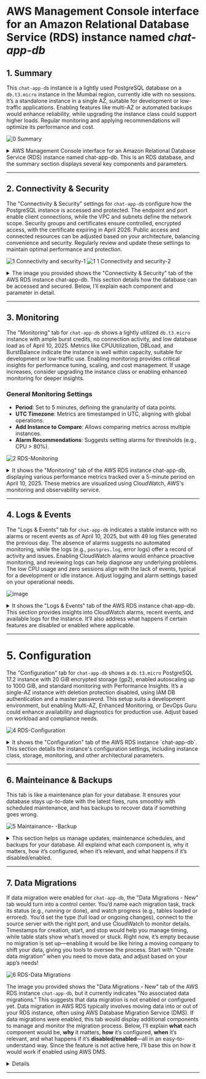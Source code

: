 # AWS Management Console interface for an Amazon Relational Database Service (RDS) instance named _chat-app-db_

## 1. Summary
This `chat-app-db` instance is a lightly used PostgreSQL database on a `db.t3.micro` instance in the Mumbai region, currently idle with no sessions. It’s a standalone instance in a single AZ, suitable for development or low-traffic applications. Enabling features like multi-AZ or automated backups would enhance reliability, while upgrading the instance class could support higher loads. Regular monitoring and applying recommendations will optimize its performance and cost.

![0  Summary](https://github.com/user-attachments/assets/cc3c1581-a4f7-4c67-94b0-94a9acff4073)

<details>
  <summary>AWS Management Console interface for an Amazon Relational Database Service (RDS) instance named chat-app-db. This is an RDS database, and the summary section displays several key components and parameters.</summary>

### 1. **DB Identifier**
- **What**: The `DB identifier` (`chat-app-db`) is a unique name assigned to the RDS instance. It’s used to identify the database within the AWS environment.
- **Why**: This identifier helps distinguish this database from others in your AWS account, especially when managing multiple databases. It’s critical for automation scripts, CLI commands, and API calls.
- **How**: You define the DB identifier when creating the RDS instance. It must be unique within your AWS Region and follow naming conventions (e.g., lowercase letters, numbers, and hyphens).
- **When**: Set during instance creation and can be modified later if needed (via the "Modify" button).
- **Disabled/Enabled**: This is not a toggle; it’s a fixed attribute. If changed, existing connections or applications referencing the old identifier would need updating.

### 2. **Status**
- **What**: The status is shown as `Available`, indicating the database is operational and ready for use.
- **Why**: The status informs you whether the database is running, stopped, or experiencing issues (e.g., `Starting`, `Stopped`, `Failed`). This is crucial for operational monitoring.
- **How**: AWS automatically updates the status based on the instance’s health and lifecycle. You can stop or start the instance manually via the console or API.
- **When**: Check this regularly to ensure the database is accessible. If it’s `Stopped`, no connections are allowed until restarted.
- **Disabled/Enabled**: If stopped (disabled), the database won’t accept connections, reducing costs but potentially causing application downtime. Enabling (starting) it restores connectivity.

### 3. **Role**
- **What**: The role is listed as `Instance`, meaning this is a standalone database instance rather than a read replica or part of a cluster (e.g., Aurora multi-master).
- **Why**: The role defines the instance’s purpose in a database deployment. A standalone instance handles both read and write operations, while replicas offload read traffic.
- **How**: Set during instance creation based on your architecture (e.g., single instance vs. multi-AZ deployment). Can be modified by creating replicas or promoting them.
- **When**: Relevant when scaling read capacity or ensuring high availability. For high-traffic apps, consider adding read replicas.
- **Disabled/Enabled**: Not a toggle. If configured as a replica and disabled, it stops serving read traffic; enabling it resumes replication.

### 4. **Engine**
- **What**: The engine is `PostgreSQL`, specifying the database management system (DBMS) used by this RDS instance.
- **Why**: The engine determines the SQL dialect, features, and compatibility (e.g., PostgreSQL vs. MySQL). It’s chosen based on application requirements.
- **How**: Selected during instance creation. AWS supports multiple versions (e.g., PostgreSQL 15.3), and you can upgrade versions later.
- **When**: Chosen during setup and revisited during maintenance windows for version upgrades to apply security patches or new features.
- **Disabled/Enabled**: Not a toggle. Changing the engine requires migrating data to a new instance, which is a significant operation.

### 5. **Region & AZ**
- **What**: The region is `Asia Pacific (Mumbai)` (ap-south-1), and the availability zone (AZ) is `ap-south-1c`, indicating the physical location of the instance.
- **Why**: Region selection affects latency (closer to users) and compliance (data residency laws). AZ placement ensures fault tolerance if using multi-AZ.
- **How**: Chosen during creation. Multi-AZ can be enabled for automatic failover to a secondary AZ.
- **When**: Set initially; modify if latency or disaster recovery needs change. Multi-AZ is enabled for high availability.
- **Disabled/Enabled**: If multi-AZ is disabled, there’s no automatic failover. Enabling it creates a standby instance in another AZ, improving resilience but increasing costs.

### 6. **CPU**
- **What**: CPU usage is at `4.01%`, indicating low current utilization.
- **Why**: Monitors performance to ensure the instance can handle the workload. High CPU might indicate a need for scaling.
- **How**: Automatically tracked by AWS CloudWatch. You can set alarms for thresholds.
- **When**: Check during peak usage to assess scaling needs (e.g., upgrading to `db.t3.medium`).
- **Disabled/Enabled**: Not a toggle. If monitoring is disabled, you lose visibility into performance metrics.

### 7. **Class**
- **What**: The instance class is `db.t3.micro`, a low-cost, burstable instance type.
- **Why**: Determines compute, memory, and I/O capacity. `t3.micro` is suitable for development or low-traffic apps but may throttle under heavy loads.
- **How**: Selected during creation. Can be modified (e.g., to `db.t3.large`) for better performance.
- **When**: Chosen based on workload. Upgrade during scaling or downgrade to save costs if underutilized.
- **Disabled/Enabled**: Not a toggle. Changing the class requires a maintenance window and may cause brief downtime.

### 8. **Current Activity**
- **What**: Shows `0.00 sessions`, indicating no active connections.
- **Why**: Tracks real-time usage to assess demand and troubleshoot issues (e.g., connection limits).
- **How**: Monitored via AWS metrics. Can be analyzed with Performance Insights.
- **When**: Useful during load testing or troubleshooting connectivity issues.
- **Disabled/Enabled**: If monitoring is disabled, you won’t see session data, potentially missing performance bottlenecks.

### 9. **Recommendations**
- **What**: Indicates `3 recommendations` and `3 informational` items, suggesting optimization opportunities.
- **Why**: AWS provides suggestions (e.g., enabling backups, upgrading instance class) to improve performance, security, or cost.
- **How**: Generated by AWS Trusted Advisor or RDS recommendations engine. Review and apply manually.
- **When**: Check periodically or after setup to optimize the instance.
- **Disabled/Enabled**: Not a toggle. If ignored, you might miss cost-saving or performance-enhancing changes.

### 10. **Tabs (Connectivity & Security, Monitoring, Logs & Events, Configuration, Maintenance & Backups, Data Migrations - New, Tags, Recommendations)**
- **What**: These tabs provide access to various management features.
- **Why**: Each tab addresses a specific aspect of database management (e.g., security settings, backups, logs).
- **How**: Click to navigate. Configurations are set during creation or modified later.
- **When**: Used as needed—e.g., configure security during setup, check logs for errors, schedule backups regularly.
- **Disabled/Enabled**: If a feature (e.g., backups) is disabled, data loss risk increases. Enabling backups ensures point-in-time recovery.

</details>

---

## 2. Connectivity & Security
The "Connectivity & Security" settings for `chat-app-db` configure how the PostgreSQL instance is accessed and protected. The endpoint and port enable client connections, while the VPC and subnets define the network scope. Security groups and certificates ensure controlled, encrypted access, with the certificate expiring in April 2026. Public access and connected resources can be adjusted based on your architecture, balancing convenience and security. Regularly review and update these settings to maintain optimal performance and protection.

![1  Connectivity and security-1](https://github.com/user-attachments/assets/05099a59-87c4-4615-aa3a-c3228a963354)
![1 1 Connectivity and security-2](https://github.com/user-attachments/assets/3bb82538-173c-48ed-8ae1-3d638404c691)


<details>
  <summary>The image you provided shows the "Connectivity & Security" tab of the AWS RDS instance chat-app-db. This section details how the database can be accessed and secured. Below, I’ll explain each component and parameter in detail.</summary>

### 1. **Endpoint and Port**
- **What**: 
  - Endpoint: `chat-app-db.c4z4kcay-ap-south-1.rds.amazonaws.com`
  - Port: `5432`
- **Why**: The endpoint is the DNS name used to connect to the RDS instance, while the port specifies the communication channel (default 5432 for PostgreSQL). This is critical for applications to establish database connections.
- **How**: The endpoint is automatically assigned by AWS during instance creation and is unique to the instance. The port can be customized during setup but is typically left as the default for the chosen engine (e.g., 5432 for PostgreSQL).
- **When**: Used when configuring application connection strings (e.g., JDBC or ODBC). Check if the endpoint changes after a failover or modification.
- **Disabled/Enabled**: Not a toggle. If the endpoint is inaccessible (e.g., due to a stopped instance), connections fail. Enabling multi-AZ can provide a failover endpoint.

### 2. **Networking**
- **What**: 
  - Availability Zone: `ap-south-1c`
  - VPC: `vpc-025d587718ff1c2a`
  - Subnet group: `default-vpc-025d587718ff1c2a`
  - Subnets: `subnet-0b182a075194e2d` (ap-south-1a), `subnet-071b8c422271737` (ap-south-1c)
  - IPv4 type: Not explicitly detailed but implies IPv4 usage.
- **Why**: Networking defines the virtual private cloud (VPC) and subnets where the RDS instance resides, ensuring it’s isolated and accessible only within specified network boundaries. This is key for security and latency management.
- **How**: Configured during instance creation. The VPC and subnet group are selected based on your network architecture. Multi-AZ deployments span multiple subnets for redundancy.
- **When**: Set up initially and modified if you need to move the instance to a different VPC or subnet (e.g., for compliance or connectivity reasons).
- **Disabled/Enabled**: If networking is misconfigured (e.g., no public access or incorrect subnet), the instance becomes unreachable. Enabling public access (if disabled) allows internet connectivity but increases security risks unless properly secured with security groups.

### 3. **Security Groups**
- **What**: 
  - Security groups associated: `default-vpc-025d587718ff1c2a-sg-0d1f0b0e0b0e0b0e` (default)
  - Rules: Allows inbound traffic on port 5432 from specific sources (e.g., `0.0.0.0/0` if public access is enabled, or a specific CIDR range).
- **Why**: Security groups act as a firewall, controlling inbound and outbound traffic to the RDS instance. They ensure only authorized applications or IP ranges can connect, enhancing security.
- **How**: Defined during instance creation or modified later via the EC2 security group settings. Rules specify protocols, ports, and source IPs.
- **When**: Configured at setup and updated when adding new application servers or changing access policies (e.g., restricting to a corporate IP range).
- **Disabled/Enabled**: If no security group is applied or rules are too restrictive, connections fail. Enabling broader access (e.g., `0.0.0.0/0`) allows public access but requires additional safeguards like SSL/TLS.

### 4. **Publicly Accessible**
- **What**: Not explicitly shown as enabled or disabled, but the context suggests it might be configurable.
- **Why**: Determines whether the RDS instance can be accessed over the internet or only within the VPC. Public access is useful for external applications but increases exposure.
- **How**: Toggled during instance creation or modification. Requires a public subnet and proper security group rules.
- **When**: Enabled for external access (e.g., web apps outside AWS) or disabled for internal-only use (e.g., within a private VPC).
- **Disabled/Enabled**: If disabled, the instance is only accessible within the VPC, reducing security risks but limiting external connectivity. Enabling it requires careful security group configuration to avoid unauthorized access.

### 5. **Certificate Authority**
- **What**: 
  - CA: `rds-ca-2019`
  - Certificate authority date: Not specified, but typically valid until a future date (e.g., 2038).
  - DB instance certificate expiration date: `April 9, 2026, 11:00:00 UTC-05:30`
- **Why**: Certificates ensure encrypted connections (SSL/TLS) between clients and the RDS instance, protecting data in transit. The expiration date indicates when the certificate needs renewal.
- **How**: AWS manages the CA and automatically rotates certificates. Clients must use the CA bundle to validate connections.
- **When**: Relevant when setting up SSL/TLS for secure connections or nearing certificate expiry (e.g., plan renewal before April 2026).
- **Disabled/Enabled**: If SSL/TLS is disabled, data is transmitted unencrypted, increasing the risk of interception. Enabling it requires client configuration to trust the CA.

### 6. **Connected Compute Resources**
- **What**: Lists resources (e.g., EC2 instances) automatically connected to the RDS instance. Currently, none are shown.
- **Why**: Identifies compute resources (e.g., EC2 instances, Lambda functions) that interact with the database, aiding in troubleshooting and security auditing.
- **How**: Automatically detected by AWS based on network traffic or manual connections. Filterable by resource type or security group.
- **When**: Useful during deployment to ensure only intended resources connect, or when diagnosing connectivity issues.
- **Disabled/Enabled**: Not a toggle. If no resources are connected, it might indicate a configuration issue (e.g., security group mismatch). Enabling connections requires proper networking setup.

### 7. **Set EC2 Connection** and **Set Lambda Connection**
- **What**: Buttons to establish connections to EC2 instances or Lambda functions.
- **Why**: Simplifies linking the RDS instance to compute resources for seamless integration.
- **How**: Click to configure; requires selecting the resource and ensuring compatible networking (e.g., same VPC).
- **When**: Used during application deployment or when adding new compute resources.
- **Disabled/Enabled**: If not set, resources can’t connect unless manually configured elsewhere. Enabling creates automated connection rules.

### 8. **Proxies**
- **What**: 
  - Status: "No proxies"
  - Proxy identifier, Engine family, etc.: Not applicable (no proxies configured).
- **Why**: RDS Proxies manage database connections, improving application scalability and failover by pooling connections. They are useful for applications with many short-lived connections or during planned maintenance.
- **How**: Proxies are created via the "Create proxy" button, requiring a proxy name, engine compatibility (e.g., PostgreSQL), and VPC/subnet configuration. You link it to the RDS instance and associate IAM roles or secrets.
- **When**: Set up when deploying applications with high connection churn or needing seamless failover. Relevant during scaling or high-availability planning.
- **Disabled/Enabled**: If no proxy is enabled, applications connect directly to the RDS instance, which may lead to connection limits or downtime during maintenance. Enabling a proxy adds a layer of connection management but requires additional configuration.

### 9. **Security Group Rules**
- **What**: 
  - Security group: `default-vpc-025d587718ff1c2a-sg-0d1f0b0e0b0e0b0e`
  - Rules (4 entries):
    - Type: `EC2/Security Group - Inbound`, Rule: `sg-0d1f0b0e0b0e0b0e` (self-referential)
    - Type: `EC2/Security Group - Inbound`, Rule: `sg-01062d294e0b0baa`
    - Type: `CIDR/IP - Outbound`, Rule: `0.0.0.0/0`
- **Why**: Security group rules control inbound and outbound traffic to the RDS instance, acting as a firewall. Inbound rules allow connections (e.g., from EC2 instances), while outbound rules permit the instance to communicate externally.
- **How**: Configured during instance creation or modified via the EC2 security group settings. Rules specify protocol (e.g., TCP), port (e.g., 5432), and source (e.g., security group IDs or CIDR blocks).
- **When**: Set up initially and updated when adding new application servers or changing access policies (e.g., restricting to specific EC2 instances).
- **Disabled/Enabled**: If inbound rules are too restrictive (e.g., no allowed sources), connections fail. Enabling broader rules (e.g., `0.0.0.0/0` for public access) increases exposure unless mitigated by SSL/TLS. Outbound `0.0.0.0/0` allows all external communication, which is typical but should be monitored.

### 10. **Replication**
- **What**: 
  - DB identifier: `chat-app-db`
  - Role: `Instance`
  - Region & AZ: `ap-south-1c`
  - Replication source: (None)
  - Replication state: (None)
  - Lag: (None)
- **Why**: Replication settings determine if the instance is a primary database or a read replica, supporting high availability and read scalability. No replication indicates this is a standalone instance.
- **How**: Configured during creation by enabling read replicas or multi-AZ deployment. A replication source is specified if creating a replica from another instance.
- **When**: Relevant when planning for disaster recovery or offloading read traffic. Set up during initial deployment or when scaling.
- **Disabled/Enabled**: If replication is disabled (no replicas), there’s no failover or read scaling. Enabling a read replica creates a copy in another AZ, improving resilience but increasing costs. Lag monitoring becomes relevant only with replication enabled.

### 11. **Manage IAM Roles**
- **What**: 
  - Current IAM roles for this instance: (None)
  - Options to add IAM roles and features (e.g., "Choose an IAM role to add" and "Choose a feature to add").
- **Why**: IAM roles grant the RDS instance permissions to access AWS services (e.g., S3 for backups, Secrets Manager for credentials). This enhances security by avoiding hardcoded credentials.
- **How**: Roles are attached via the "Add role" button, selecting an existing IAM role with appropriate policies (e.g., `AmazonRDSFullAccess`). Features like automated backups or proxy integration may require specific roles.
- **When**: Configured when enabling features like cross-region snapshots or integrating with other AWS services. Updated as security or feature needs evolve.
- **Disabled/Enabled**: If no IAM roles are enabled, the instance can’t access external AWS services, limiting functionality (e.g., no automated backups to S3). Enabling roles requires careful policy management to avoid over-privileging.
  
</details>

---

## 3. Monitoring
The "Monitoring" tab for `chat-app-db` shows a lightly utilized `db.t3.micro` instance with ample burst credits, no connection activity, and low database load as of April 10, 2025. Metrics like CPUUtilization, DBLoad, and BurstBalance indicate the instance is well within capacity, suitable for development or low-traffic use. Enabling monitoring provides critical insights for performance tuning, scaling, and cost management. If usage increases, consider upgrading the instance class or enabling enhanced monitoring for deeper insights.

### General Monitoring Settings
- **Period**: Set to 5 minutes, defining the granularity of data points.
- **UTC Timezone**: Metrics are timestamped in UTC, aligning with global operations.
- **Add Instance to Compare**: Allows comparing metrics across multiple instances.
- **Alarm Recommendations**: Suggests setting alarms for thresholds (e.g., CPU > 80%).

![2  RDS-Monitoring](https://github.com/user-attachments/assets/74a755d2-62c0-49ac-bbd2-e9d49daf0e59)

<details>
  <summary>It shows the "Monitoring" tab of the AWS RDS instance chat-app-db, displaying various performance metrics tracked over a 5-minute period on April 10, 2025. These metrics are visualized using CloudWatch, AWS's monitoring and observability service.</summary>

### 1. **BurstBalance**
- **What**: Represents the percentage of CPU burst credits available for the `db.t3.micro` instance (a burstable performance instance). The graph shows it near 100% over the 5-minute period.
- **Why**: Burstable instances like `t3` accumulate credits when idle and use them during bursts of activity. A low BurstBalance indicates the instance may throttle if credits are depleted.
- **How**: Automatically tracked by CloudWatch. No manual configuration is needed, but the instance class (e.g., `t3.micro`) determines credit accrual.
- **When**: Monitor during periods of high activity to ensure sufficient credits. Consider upgrading to a non-burstable instance (e.g., `m5`) if BurstBalance frequently drops.
- **Disabled/Enabled**: If monitoring is disabled, you won’t see BurstBalance, risking unexpected throttling. Enabling it provides visibility into burst capacity.

### 2. **CheckpointLag**
- **What**: Measures the time lag (in seconds) between the last database checkpoint and the current time. The graph shows it at 0 seconds.
- **Why**: Checkpoints ensure data durability by writing changes to disk. A high lag indicates potential performance issues or data loss risk if the instance fails.
- **How**: Managed by the PostgreSQL engine. No user configuration is required, but you can adjust checkpoint settings via parameter groups.
- **When**: Check during heavy write operations or after configuration changes to ensure timely checkpoints.
- **Disabled/Enabled**: If monitoring is off, you won’t detect lag issues. Enabling it helps identify when to tune checkpoint frequency.

### 3. **CPUCreditBalance**
- **What**: Shows the number of CPU credits available for burstable performance. The graph remains steady around 200 credits.
- **Why**: Credits determine how long the instance can handle CPU-intensive tasks. A declining balance signals potential throttling.
- **How**: Automatically managed by AWS based on instance usage. Visible via CloudWatch metrics.
- **When**: Relevant during load testing or when scaling workloads. A low balance may require instance class upgrades.
- **Disabled/Enabled**: Without monitoring, you can’t track credit depletion. Enabling it aids in capacity planning.

### 4. **CPUSurplusCreditBalance**
- **What**: Indicates surplus CPU credits beyond the baseline performance. The graph shows it at 0.
- **Why**: Surplus credits allow sustained performance above the baseline. A value of 0 suggests the instance is operating within its baseline.
- **How**: Automatically calculated by AWS for burstable instances. No direct configuration.
- **When**: Monitor if you suspect the instance is under heavy, sustained load beyond its baseline.
- **Disabled/Enabled**: Monitoring off means missing surplus credit insights. Enabling it helps optimize instance sizing.

### 5. **CPUSurplusCreditsCharged**
- **What**: Tracks the number of surplus CPU credits used when exceeding the baseline. The graph shows minimal usage (around 0.6).
- **Why**: Indicates usage of paid surplus credits, which incur additional costs on burstable instances.
- **How**: Automatically logged by AWS. Visible in CloudWatch.
- **When**: Check during unexpected cost spikes or sustained high CPU usage.
- **Disabled/Enabled**: Without monitoring, you might incur hidden costs. Enabling it ensures cost transparency.

### 6. **CPUUtilization**
- **What**: Measures the percentage of CPU in use, ranging from 3% to 4% over the period.
- **Why**: Indicates the instance’s workload. High utilization may signal a need for scaling or optimization.
- **How**: Tracked by CloudWatch. Can be influenced by instance class and workload.
- **When**: Monitor during peak usage to assess performance bottlenecks.
- **Disabled/Enabled**: If disabled, you miss utilization trends. Enabling it supports proactive scaling.

### 7. **DatabaseConnections**
- **What**: Shows the number of active database connections, consistently at 0.
- **Why**: Indicates client activity. Zero connections suggest no current usage, which is expected for a development or idle instance.
- **How**: Automatically monitored by RDS. Can be influenced by connection pooling or application behavior.
- **When**: Check during application testing or troubleshooting connectivity issues.
- **Disabled/Enabled**: Without monitoring, you can’t detect connection spikes. Enabling it helps manage connection limits.

### 8. **DBLoad**
- **What**: Represents the database load, with peaks up to 0.3.
- **Why**: Measures the average number of active sessions per CPU. Higher values indicate increased load, potentially affecting performance.
- **How**: Calculated by RDS based on session activity. Visible in CloudWatch.
- **When**: Monitor during high-traffic periods to ensure the instance handles load efficiently.
- **Disabled/Enabled**: Off means missing load spikes. Enabling it aids in performance tuning.

### 9. **DBLoadCPU**
- **What**: Shows the CPU load attributed to database operations, with minor fluctuations.
- **Why**: Helps isolate CPU usage caused by database queries, aiding in query optimization.
- **How**: Automatically tracked by RDS. Influenced by query complexity and indexing.
- **When**: Relevant when diagnosing slow queries or high CPU usage.
- **Disabled/Enabled**: Without monitoring, query performance issues go unnoticed. Enabling it supports optimization.

### 10. **DBLoadNonCPU**
- **What**: Measures non-CPU-related database load (e.g., I/O or memory), remaining low.
- **Why**: Identifies bottlenecks outside CPU, such as disk I/O, which may require storage adjustments.
- **How**: Monitored by RDS. Affected by storage type (e.g., General Purpose SSD).
- **When**: Check during I/O-intensive operations (e.g., large data imports).
- **Disabled/Enabled**: Off means missing non-CPU bottlenecks. Enabling it ensures holistic performance tracking.

### 11. **DBLoadRelativeToNumCPUs**
- **What**: Normalizes DBLoad by the number of virtual CPUs (vCPUs), with peaks around 0.3.
- **Why**: Provides a per-CPU load metric, useful for comparing across instance types.
- **How**: Calculated by RDS based on vCPUs and session data.
- **When**: Relevant when planning instance upgrades or multi-CPU scaling.
- **Disabled/Enabled**: Without monitoring, scaling decisions lack data. Enabling it supports informed upgrades.

</details>

---

## 4. Logs & Events
The "Logs & Events" tab for `chat-app-db` indicates a stable instance with no alarms or recent events as of April 10, 2025, but with 49 log files generated the previous day. The absence of alarms suggests no automated monitoring, while the logs (e.g., `postgres.log`, error logs) offer a record of activity and issues. Enabling CloudWatch alarms would enhance proactive monitoring, and reviewing logs can help diagnose any underlying problems. The low CPU usage and zero sessions align with the lack of events, typical for a development or idle instance. Adjust logging and alarm settings based on your operational needs.

![image](https://github.com/user-attachments/assets/e8e22556-fe6d-4240-85a4-489ab32de964)

<details>
  <summary>It shows the "Logs & Events" tab of the AWS RDS instance chat-app-db. This section provides insights into CloudWatch alarms, recent events, and available logs for the instance. It’ll also address what happens if certain features are disabled or enabled where applicable.</summary>
  
### 1. **CloudWatch Alarms (0)**
- **What**: Indicates that no CloudWatch alarms are currently configured for `chat-app-db`.
- **Why**: Alarms notify you when metrics (e.g., CPUUtilization > 80%) exceed thresholds, enabling proactive issue resolution. No alarms suggest no automated monitoring alerts are set.
- **How**: Alarms are created using the "Create alarm" button, where you define a metric (e.g., CPUUtilization), threshold, and notification (e.g., SNS topic). Filters can be applied by alarm name or state.
- **When**: Set up during initial configuration or when performance issues arise (e.g., after noticing high CPU usage in the Monitoring tab).
- **Disabled/Enabled**: If alarms are not enabled, you rely on manual checks, risking missed issues. Enabling alarms provides real-time alerts but requires defining appropriate thresholds to avoid noise.

### 2. **Recent Events (0)**
- **What**: Shows no recent events recorded for the instance over the last day.
- **Why**: Events log significant actions or issues (e.g., instance start/stop, failures, maintenance). No events indicate a stable, unchanged instance.
- **How**: Events are automatically logged by AWS and filtered by time (e.g., last day) and type (e.g., system notes). No manual configuration is needed.
- **When**: Check during troubleshooting (e.g., after a perceived outage) or after scheduled maintenance to verify operations.
- **Disabled/Enabled**: Event logging is always enabled by AWS, but if not reviewed, you might miss critical updates. Disabling visibility (not an option) would hinder awareness of instance changes.

### 3. **Logs (49)**
- **What**: Lists available log files for the instance, with 49 logs shown. Examples include:
  - `postgres.log` (last written April 9, 2025, 11:20 UTC-05:30, 418 B)
  - `error/postgreslog_2025-04-09-05` (last written April 9, 2025, 11:27 UTC-05:30, 923 B)
  - `error/postgreslog_2025-04-09-06` (last written April 9, 2025, 12:25 UTC-05:30, 4.3 KB)
  - `error/postgreslog_2025-04-09-07` (last written April 9, 2025, 12:25 UTC-05:30, 4.1 KB)
- **Why**: Logs provide detailed records of database activity, errors, and performance issues, essential for debugging and auditing.
- **How**: Logs are automatically generated by the PostgreSQL engine and stored in CloudWatch Logs. You can enable specific log types (e.g., error, slow query) via parameter groups. Logs are filtered by DB instance and viewed, watched, or downloaded.
- **When**: Review logs during performance issues, security audits, or after enabling new logging (e.g., slow queries for optimization).
- **Disabled/Enabled**: If logging is disabled (e.g., no error logging in parameter groups), you lose visibility into issues. Enabling logs (e.g., `log_min_messages` set to `error`) increases storage costs but provides valuable insights.

### Summary Context from Summary Section
- **DB Identifier**: `chat-app-db` – Unique identifier for the instance.
- **Status**: `Available` – Instance is operational.
- **Class**: `db.t3.micro` – Burstable instance type.
- **Current Activity**: `0.00 sessions` – No active connections.
- **Role**: `Instance` – Standalone instance.
- **Engine**: `PostgreSQL` – Database engine.
- **Region & AZ**: `ap-south-1c` – Located in Asia Pacific (Mumbai).
- **CPU**: `4.01%` – Low utilization.
- **Recommendations**: `3 informational` – Optimization suggestions available.

</details>

---

# 5. Configuration
The "Configuration" tab for `chat-app-db` shows a `db.t3.micro` PostgreSQL 17.2 instance with 20 GiB encrypted storage (gp2), enabled autoscaling up to 1000 GiB, and standard monitoring with Performance Insights. It’s a single-AZ instance with deletion protection disabled, using IAM DB authentication and a master password. This setup suits a development environment, but enabling Multi-AZ, Enhanced Monitoring, or DevOps Guru could enhance availability and diagnostics for production use. Adjust based on workload and compliance needs.

![4  RDS-Configuration](https://github.com/user-attachments/assets/f1478b43-4adc-43fc-852f-46f199e9b314)

<details>
  <summary>It shows the "Configuration" tab of the AWS RDS instance `chat-app-db`. This section details the instance's configuration settings, including instance class, storage, monitoring, and other architectural parameters.</summary>

### 1. **Instance Configuration**
- **DB Instance ID**: `chat-app-db`
 - **What is DB Instance ID (`chat-app-db`)?**
  - This is the unique name you give your database in AWS. It’s like a label so you can find and manage it easily among other databases.
  - **Why does it matter?**
  - Having a unique name helps you (and AWS tools) know exactly which database you’re working with, especially if you have many. It’s useful for connecting apps or running commands.
  - **How**: Set during instance creation.
  - **When**: Relevant during setup and when modifying the instance.
  - **Disabled/Enabled**: Not a toggle; it’s a fixed identifier.

- **Engine Version**: `17.2`
 - **What is Engine Version (17.2)?**
  - This is the specific version of PostgreSQL (a type of database software) your instance uses, in this case, version 17.2.
 - **Why does it matter?**
  - The version determines what features you get (like new tools or better speed) and how secure it is (older versions might have fixed bugs in newer ones). It’s like choosing the latest update for your phone app to avoid old problems.
  - **How**: Selected during creation; can be upgraded via the console or API during maintenance windows.
  - **When**: Check during setup or when applying security updates.
  - **Disabled/Enabled**: Not a toggle. Upgrading enables new features but may require application compatibility testing.

- **RDS Extended Support**: Disabled
 - **What is RDS Extended Support (Disabled)?**
  - This is an optional service from AWS to keep supporting an older database version even after it’s officially outdated.
 - **Why does it matter?**
  - If you’re using an old version and don’t want to upgrade right away (maybe your app isn’t ready), this keeps it secure with patches. Without it, you’d have to upgrade or risk security issues. It’s disabled here, so you’re likely on a supported version already.
  - **How**: Enabled via the AWS Management Console or API, incurring additional costs.
  - **When**: Relevant when using an engine version nearing end-of-life (e.g., PostgreSQL 9.6).
  - **Disabled/Enabled**: If disabled, you must upgrade to a supported version to avoid losing support. Enabling it extends support but adds costs.

- **DB Name**: `chat-app_production`
 - **What is DB Name (`chat-app_production`)?**
  - This is the default database created when you set up the instance, like the first folder where your data lives.
 - **Why does it matter?**
  - It’s the starting point for storing your data. You can create more databases later, but this is the one your app connects to first. It’s like naming your main file cabinet.
  - **How**: Specified during instance creation.
  - **When**: Set up initially; additional databases can be created post-launch.
  - **Disabled/Enabled**: Not a toggle; changing it requires manual database creation.

- **License Model**: `postgresql-license`
 - **What is License Model (`postgresql-license`)?**
  - This is the legal agreement for using PostgreSQL, which is open-source and free to use.
 - **Why does it matter?**
  - It ensures you’re following the rules for using the software. Since PostgreSQL is open-source, there’s no extra cost, but you need to stick to its terms.
  - **How**: Automatically applied based on the engine choice.
  - **When**: Relevant during setup and audits.
  - **Disabled/Enabled**: Not a toggle; it’s inherent to the engine.

- **Option Groups**: `default:postgres17-2023-06` (in sync)
 - **What are Option Groups (`default:postgres17-2023-06`, in sync)?**
  - These are like add-ons or extra features (e.g., encryption or special tools) you can turn on for your database.
 - **Why does it matter?**
  - They let you customize how the database works, like adding a security lock or a performance boost. The default group here means no extra features are added yet.
  - **How**: Selected or created during setup; modified via the console.
  - **When**: Configured initially or when adding new features.
  - **Disabled/Enabled**: If no custom options are enabled, only default features are available. Enabling custom options requires compatibility checks.

- **Parameter Groups**: `default.postgres17` (in sync)
 - **What are Parameter Groups (`default.postgres17`, in sync)?**
  - These are settings that control how the database runs, like how much memory it uses or how it handles connections.
 - **Why does it matter?**
  - They fine-tune performance. For example, you can adjust them if your database is slow or handling too many users. The default here means it’s using standard settings.
  - **How**: Assigned during creation; modified via the console or API.
  - **When**: Adjusted during performance tuning or scaling.
  - **Disabled/Enabled**: If not customized, defaults apply. Enabling custom parameters requires testing to avoid instability.

- **Deletion Protection**: Disabled
 - **What is Deletion Protection (Disabled)?**
  - This is a safety switch that stops you from accidentally deleting the database.
 - **Why does it matter?**
  - It prevents mistakes, like deleting your database by clicking the wrong button. It’s off here, so be careful not to delete it by accident!
  - **How**: Toggled during creation or modification.
  - **When**: Enabled for production instances; disabled for development.
  - **Disabled/Enabled**: If disabled, the instance can be deleted unintentionally. Enabling it adds a safety layer.

### 2. **Instance Class**
- **Instance Class**: `db.t3.micro`
 - **What is Instance Class (`db.t3.micro`)?**
  - This is the type of computer power your database gets. `db.t3.micro` is a small, budget-friendly option with 1 virtual CPU (vCPU) and 1 GB of RAM.
 - **Why does it matter?**
  - It decides how fast your database can handle tasks. A `t3.micro` is great for small projects or testing because it’s cheap, but it might struggle with big workloads. It also uses a “burstable” model, meaning it saves up power for short bursts when needed.
  - **How**: Selected during creation; modifiable via the console.
  - **When**: Chosen based on workload; upgraded during scaling.
  - **Disabled/Enabled**: Not a toggle. Changing the class requires a maintenance window.
- **What is vCPU (2)?**
  - This is the number of virtual processors (2 in this case, though `t3.micro` typically has 2 vCPUs with limited baseline performance).
- **Why does it matter?**
  - More vCPUs can handle more tasks at once, but `t3.micro` limits how much power you get unless you use burst credits. It’s like having extra hands to help, but only for short bursts.

- **What is RAM (1 GB)?**
  - This is the memory available to store data temporarily while the database works.
- **Why does it matter?**
  - More RAM means the database can handle more data quickly. With 1 GB, it’s fine for light use but may slow down with heavy queries.

- **Availability**: 
 - **What is Availability?**
  - **Master Username (`mysuser`)**: The main user account to log into the database.
  - **Master Password**: The secret code for that user (hidden for security).
  - **IAM DB Authentication (Not enabled)**: An option to use AWS Identity and Access Management (IAM) for logins instead of passwords.
  - **Multi-AZ (No)**: Stands for Multi-Availability Zone, meaning no backup copy in another zone.
  - **Secondary Zone (-)**: No secondary location since Multi-AZ is off.
 - **Why does it matter?**
  - The username and password let you access the database securely. IAM auth adds extra security by using AWS roles. Multi-AZ creates a standby copy in another zone for failover if something fails (like a power outage), but it’s off here, so there’s no backup copy yet.
  - **How**: Configured during creation; Multi-AZ and IAM auth are toggleable.
  - **When**: Set up initially; Multi-AZ enabled for high availability.
  - **Disabled/Enabled**: If Multi-AZ is disabled, no failover exists. Enabling it adds a standby instance. If IAM auth is disabled, traditional credentials are used; enabling it requires IAM role setup.

### 3. **Storage**
This section is about where and how your data is stored, like deciding the size and type of a hard drive for your computer.
- **Encryption**: Enabled
  - **AWS KMS Key**: `aws/rds`
 - **What is Encryption (Enabled, AWS KMS Key: `aws/rds`)?**
  - This means your data is locked with a key when stored, using AWS Key Management Service (KMS).
 - **Why does it matter?**
  - Encryption keeps your data safe from hackers if someone gets physical access to the storage. The `aws/rds` key is a default one provided by AWS, making it easy to set up.
  - **How**: Enabled during creation; key can be customized.
  - **When**: Configured initially; reviewed for compliance.
  - **Disabled/Enabled**: If disabled, data is unencrypted, increasing risk. Enabling it adds security but requires key management.

- **Storage Type**: General Purpose SSD (gp2)
 - **What is Storage Type (General Purpose SSD (gp2))?**
  - This is the type of storage, like a solid-state drive (SSD) designed for general use.
 - **Why does it matter?**
  - gp2 offers a good balance of speed and cost. It’s fast enough for most apps but can be upgraded to gp3 for more performance if needed.
  - **How**: Selected during creation.
  - **When**: Chosen based on workload; upgraded to gp3 for higher performance.
  - **Disabled/Enabled**: Not a toggle. Changing requires migration.

- **Storage**: 20 GiB
 - **Provisioned IOPS**: -
  - **What is Provisioned IOPS (-)?**
  - This is the number of input/output operations per second (IOPS) you can request, but it’s not set here.
  - **Why does it matter?**
  - IOPS controls how fast data can be read or written. It’s blank because gp2 autoscales IOPS based on storage size, so you don’t need to set it manually.
 - **What is Storage (20 GiB)?**
  - This is the amount of space allocated for your data, logs, and backups—20 gigabytes.
 - **Why does it matter?**
  - You need enough space for your data to grow. If it runs out, your database could stop working, so 20 GiB is a starting point for small use.
  - **How**: Set during creation; modifiable.
  - **When**: Increased during data growth.
  - **Disabled/Enabled**: Not a toggle. Insufficient storage causes errors.

- **Storage Throughput**: -
  - **Storage Autoscaling**: Enabled
- **What is Storage Autoscaling (Enabled, Maximum Storage Threshold: 1000 GiB)?**
  - This lets the storage grow automatically up to 1000 GiB if you run out of space.
- **Why does it matter?**
  - It prevents your database from crashing when it gets full. With a max of 1000 GiB, you’re protected for growth, but it could increase costs.
  - **Maximum Storage Threshold**: 1000 GiB
- **What is Maximum Storage Threshold (1000 GiB)?**
  - The upper limit for autoscaling storage.
- **Why does it matter?**
  - It caps costs and ensures you don’t accidentally scale too much. You can adjust it if needed.
- **What is Storage Throughput (-)?**
  - This measures how much data can be moved per second, but it’s not specified here.
- **Why does it matter?**
  - It affects how quickly data is processed. It’s not set because gp2 manages this automatically.
  - **How**: Enabled during creation or modification.
  - **When**: Configured for growing databases.
  - **Disabled/Enabled**: If disabled, manual intervention is required. Enabling it ensures scalability but may increase costs.

- **Storage File System Configuration**: Current
- **What is Storage File System Configuration (Current)?**
  - This is the behind-the-scenes setup of how the storage is organized.
- **Why does it matter?**
  - It ensures the storage works with your database. AWS handles this, so you don’t need to worry unless changing storage types.
  - **How**: Managed by AWS; no user configuration.
  - **When**: Relevant during storage type changes.
  - **Disabled/Enabled**: Not a toggle.

### 4. **Monitoring**
  - **What**: Defines monitoring tools and data retention.
  - **Why**: Provides performance visibility; Enhanced Monitoring and DevOps Guru offer deeper insights.
  - **How**: Configured during creation or modification.
  - **When**: Set up initially; adjusted for advanced needs.
  - **Disabled/Enabled**: If Enhanced Monitoring or DevOps Guru are disabled, you miss detailed metrics. Enabling them adds cost and insight.

- **Monitoring Type**: Standard
  - **What is Monitoring Type (Standard)?**
  - This is the basic level of monitoring using CloudWatch to track performance metrics.
  - **Why does it matter?**
  - It lets you see if your database is slow or having issues, like a health check for your car. Standard is good for basic needs.

- **Database Insights - Standard**: Enabled
  - **What is Database Insights - Standard (Enabled)?**
  - This provides detailed performance data through CloudWatch.
  - **Why does it matter?**
  - It helps you spot problems like slow queries, making it easier to fix them.

- **Performance Insights**: Enabled
  - **What is Performance Insights (Enabled)?**
  - A tool that gives a deeper look at database performance, like which queries are slow.
  - **Why does it matter?**
  - It’s like a detective for your database, helping you optimize it for better speed.

- **Retention Period**: 7 days
  - **What is Retention Period (7 days)?**
  - How long monitoring data is kept—7 days here.
  - **Why does it matter?**
  - It lets you look back at performance history. Seven days is enough for short-term troubleshooting but might be short for long-term trends.

- **AWS KMS Key**: `aws/rds`
  - **What is AWS KMS Key (`aws/rds`)?**
  - The key used to encrypt monitoring data.
  - **Why does it matter?**
  - Keeps your performance data secure, just like encrypting your files.

- **Enhanced Monitoring**: Disabled
  - **What is Enhanced Monitoring (Disabled)?**
  - A more detailed monitoring option that tracks OS-level metrics (e.g., disk I/O).
  - **Why does it matter?**
  - It gives a deeper look at the database’s health, useful for complex issues. It’s off here to save costs.

- **DevOps Guru**: Disabled
  - **What is DevOps Guru (Disabled)?**
  - An AI-powered tool to detect and suggest fixes for performance issues.
  - **Why does it matter?**
  - It acts like a smart assistant, finding problems you might miss. It’s disabled to avoid extra cost.
 
</details>  

---

## 6. Mainteinance & Backups
This tab is like a maintenance plan for your database. It ensures your database stays up-to-date with the latest fixes, runs smoothly with scheduled maintenance, and has backups to recover data if something goes wrong.

![5  Maintainance- -Backup](https://github.com/user-attachments/assets/6c9766b3-f9a2-484a-842d-7eee64a926a7)

<details>
  <summary>This section helps us manage updates, maintenance schedules, and backups for your database. All explaind what each component is, why it matters, how it’s configured, when it’s relevant, and what happens if it’s disabled/enabled.</summary>

### **Maintenance & Backups Components Overview**

---

### **1. Auto Minor Version Upgrade (Enabled)**
- **What is it?**
  - This automatically updates your database to the latest minor version (e.g., from 17.2 to 17.3) when AWS releases it. Minor versions include bug fixes and small improvements, not big changes.
- **Why does it matter?**
  - It keeps your database secure and running well by applying patches without you doing much. Think of it like getting automatic software updates on your phone to fix bugs and security holes.
- **How is it configured?**
  - You enable it when creating the instance or modify it later in the "Maintenance & Backups" tab. AWS handles the update during the maintenance window.
- **When is it relevant?**
  - Check it when setting up the database or if you hear about new security patches. It’s useful anytime AWS releases a minor update (usually a few times a year).
- **Disabled/Enabled:**
  - **Disabled**: You won’t get automatic updates, so you’d need to manually apply them, risking security issues if you forget.
  - **Enabled**: Updates happen automatically during the maintenance window (e.g., April 14, 2025, 14:10-14:40 UTC-5:50), minimizing downtime but requiring you to ensure compatibility.

---

### **2. Maintenance Window (April 14, 2025, 14:10-14:40 UTC-5:50)**
- **What is it?**
  - This is a scheduled time slot when AWS can perform maintenance tasks, like applying updates or fixing issues, with minimal disruption.
- **Why does it matter?**
  - It plans downtime so your app isn’t affected during peak usage. It’s like scheduling a car service when you’re not driving it.
- **How is it configured?**
  - Set during instance creation or adjusted in this tab. You pick a 30-minute window based on your app’s low-traffic times.
- **When is it relevant?**
  - Review it when setting up or if your app’s usage pattern changes (e.g., move it to a quieter time like midnight).
- **Disabled/Enabled:**
  - Not a toggle—every instance has a window. If you don’t set it thoughtfully, maintenance might interrupt your app. You can’t disable it, but you can align it to avoid impact.

---

### **3. Pending Maintenance (None)**
- **What is it?**
  - This shows any upcoming maintenance tasks (e.g., updates) that haven’t been applied yet. It’s empty here, meaning no pending tasks.
- **Why does it matter?**
  - It alerts you to changes that might cause brief downtime. Knowing this helps you plan, like preparing for a quick power outage at home.
- **How is it configured?**
  - AWS populates this automatically based on updates or fixes. You can apply changes now with "Apply now" or wait for the next window with "Apply at next maintenance window."
- **When is it relevant?**
  - Check before major operations or if you notice a notification from AWS about an update.
- **Disabled/Enabled:**
  - Not a toggle—pending maintenance is always tracked. If you ignore it, updates might apply unexpectedly. Enabling action (applying now) speeds up the process but may cause immediate downtime.

---

### **4. Pending Modifications (None)**
- **What is it?**
  - This lists any configuration changes (e.g., instance size) waiting to be applied. It’s empty here, meaning no changes are queued.
- **Why does it matter?**
  - It lets you know if your database settings will change, helping you avoid surprises. It’s like knowing when a room renovation will start.
- **How is it configured?**
  - Changes are made in other tabs (e.g., Configuration) and queued here. You decide to apply them now or at the next window.
- **When is it relevant?**
  - Relevant when you modify settings (e.g., adding storage) and want to control when it takes effect.
- **Disabled/Enabled:**
  - Not a toggle—modifications are always tracked. If you don’t apply them, the change waits, potentially delaying benefits. Applying now enables the change immediately, with possible downtime.

---

### **5. Backup (Disabled)**
- **What is it?**
  - This controls automated backups, which save a copy of your database at set times. It’s turned off here.
- **Why does it matter?**
  - Backups are your safety net. If data gets deleted or corrupted (e.g., by a mistake or hack), you can restore it. Without backups, you lose everything permanently.
- **How is it configured?**
  - Enabled during creation or in this tab by setting a backup window (e.g., 1-2 hours daily) and retention period (e.g., 7 days). Disabled by turning it off.
- **When is it relevant?**
  - Set it up when you start using the database for important data, especially before big changes or updates.
- **Disabled/Enabled:**
  - **Disabled**: No automatic backups are made, saving storage costs but risking data loss. You’d need manual snapshots instead.
  - **Enabled**: Creates daily backups during the backup window, using storage (e.g., in Asia Pacific Mumbai) and allowing restores, but increases costs.

- **Backup Window (Disabled)**
  - **What is it?**
  - The time slot when backups occur if enabled.
  - **Why does it matter?**
  - It schedules backups to avoid peak usage, minimizing impact.
  - **How is it configured?**
  - Set when enabling backups, choosing a low-traffic time.
  - **When is it relevant?**
  - Adjust when your app’s busy hours change.
  - **Disabled/Enabled:** Only applies if backups are enabled. Disabled here means no window is set.

- **Retention Period (-)** 
  - **What is it?**
  - How long backups are kept (not set since backups are disabled).
  - **Why does it matter?**
  - Longer retention gives more recovery options; shorter saves space.
  - **How is it configured?**
  - Set when enabling backups (e.g., 1-35 days).
  - **When is it relevant?**
  - Choose based on how far back you need to recover data.
  - **Disabled/Enabled:** N/A when backups are off.

- **Replication (Replicated Automated Backup)**
  - **What is it?**
  - This would copy backups to another region for disaster recovery, but it’s not active here.
  - **Why does it matter?**
  - It protects against region-wide failures (e.g., a natural disaster), but it’s off, so no cross-region safety.
  - **How is it configured?**
  - Enabled in the backup settings with a target region.
  - **When is it relevant?**
  - Useful for critical apps needing global redundancy.
  - **Disabled/Enabled:** Disabled here, meaning no replication. Enabling it adds cost and complexity but enhances recovery.

---

### **6. Snapshots (0)**
- **What is it?**
  - These are manual backups (snapshots) you take of your database at a specific moment. None exist here.
- **Why does it matter?**
  - Snapshots are like taking a photo of your data. If something goes wrong, you can restore to that exact point. Without them, you rely on automated backups (which are off).
- **How is it configured?**
  - Take a snapshot with the "Take snapshot" button, naming it and storing it in the same region (e.g., Asia Pacific Mumbai).
- **When is it relevant?**
  - Before making big changes (e.g., updates, migrations) or if backups are disabled for extra safety.
- **Disabled/Enabled:**
  - Not a toggle—snapshots are manual. If none are taken, you can’t restore to a specific point. Taking one enables a recovery option but uses storage.

- **Restore, Remove, Take Snapshot Buttons**
  - **What are they?**
  - Tools to restore from a snapshot, delete one, or create a new one.
  - **Why do they matter?**
  - They give you control over backups—restore to fix issues, remove to save space, or take to save now.
  - **How is it configured?**
  - Click the button; restore picks a snapshot, remove selects one to delete, take prompts for a name.
  - **When is it relevant?**
  - Use before risky operations or to clean up old snapshots.
  - **Disabled/Enabled:** N/A—always available but only functional with snapshots.

---

### **Summary**
The "Maintenance & Backups" tab for `chat-app-db` shows that auto-updates are on (happening April 14, 2025, 14:10-14:40 UTC-5:50), but there’s no pending maintenance or changes. Backups are off, so no automatic saves or replication, and no manual snapshots exist yet. This setup is fine for a test database where data loss isn’t critical, but for important data, you’d want to enable backups (e.g., daily at a quiet time, kept for 7 days) and take snapshots before big changes. Turning on replication could add safety across regions. It’s like skipping a car insurance plan for now—okay if you’re just test-driving, but risky for a long trip!

</details>

---

## 7. Data Migrations
If data migration were enabled for `chat-app-db`, the "Data Migrations - New" tab would turn into a control center. You’d name each migration task, track its status (e.g., running or done), and watch progress (e.g., tables loaded or errored). You’d set the type (full load or ongoing changes), connect to the source server with the right port, and use CloudWatch to monitor details. Timestamps for creation, start, and stop would help you manage timing, while table stats show what’s moved or stuck. Right now, it’s empty because no migration is set up—enabling it would be like hiring a moving company to shift your data, giving you tools to oversee the process. Start with "Create data migration" when you need to move data, and adjust based on your app’s needs! 

![6  RDS-Data Migrations](https://github.com/user-attachments/assets/652208e6-3f20-4450-9e65-d3b3d57230f3)

The image you provided shows the "Data Migrations - New" tab of the AWS RDS instance `chat-app-db`, but it currently indicates "No associated data migrations." This suggests that data migration is not enabled or configured yet. Data migration in AWS RDS typically involves moving data into or out of your RDS instance, often using AWS Database Migration Service (DMS). If data migrations were enabled, this tab would display additional components to manage and monitor the migration process. Below, I’ll explain **what** each component would be, **why** it matters, **how** it’s configured, **when** it’s relevant, and what happens if it’s **disabled/enabled**—all in an easy-to-understand way. Since the feature is not active here, I’ll base this on how it would work if enabled using AWS DMS.

<details>
  <sumamry>Let’s explore the components that would appear if this feature were enabled.</sumamry>

### **Overview of Data Migrations**
Enabling data migration means setting up a process to copy or move data from one source (e.g., an on-premises database, another cloud database, or an EC2 instance) to your RDS instance (`chat-app-db`) or vice versa. It’s like packing up your belongings from one house and moving them to a new one, ensuring everything arrives safely. AWS DMS makes this easier by handling the heavy lifting. 

---

### **1. Name**
- **What is it?**
  - This would be a unique name you give to each data migration task (e.g., `MigrateToChatAppDB`).
- **Why does it matter?**
  - The name helps you identify and track each migration, especially if you’re running multiple migrations. It’s like labeling moving boxes so you know what’s inside.
- **How is it configured?**
  - You enter a name when creating a migration task in the AWS DMS console or via this tab’s "Create data migration" button. It should be descriptive and unique.
- **When is it relevant?**
  - Set it up when you start a new migration, like moving data from an old server to `chat-app-db`.
- **Disabled/Enabled:**
  - **Disabled (Current State)**: No migrations exist, so no name is needed.
  - **Enabled**: A name becomes required to start and manage the migration. Without it, you can’t create a task.

---

### **2. Status**
- **What is it?**
  - This would show the current state of the migration, such as "Creating," "Running," "Completed," or "Failed."
- **Why does it matter?**
  - It tells you if the migration is working, done, or stuck, so you can act quickly if something goes wrong. It’s like checking the status of a delivery truck.
- **How is it configured?**
  - AWS DMS updates this automatically based on the migration process. You monitor it here or in the CloudWatch link.
- **When is it relevant?**
  - Check it during and after the migration to ensure success or troubleshoot issues.
- **Disabled/Enabled:**
  - **Disabled (Current State)**: No status is shown since no migration is active.
  - **Enabled**: Status appears, giving real-time updates. If ignored, you might miss failures.

---

### **3. Migration Progress**
- **What is it?**
  - This would show a percentage or details of how much data has been migrated (e.g., "50% complete" or "10 tables migrated").
- **Why does it matter?**
  - It lets you see how far along the process is, helping you estimate when it’ll finish or if it’s stalled. It’s like watching a progress bar while downloading a file.
- **How is it configured?**
  - AWS DMS tracks this automatically and displays it. You can click the CloudWatch link for more details.
- **When is it relevant?**
  - Monitor it during the migration, especially for large datasets, to plan downtime or next steps.
- **Disabled/Enabled:**
  - **Disabled (Current State)**: No progress is shown.
  - **Enabled**: Progress tracking starts, aiding management. Without it, you’d be blind to the process.

---

### **4. Type**
- **What is it?**
  - This would indicate the migration type, such as "Full Load," "CDC (Change Data Capture)," or "Full Load + CDC."
  - **Full Load**: Copies all existing data.
  - **CDC**: Captures ongoing changes after the initial load.
  - **Full Load + CDC**: Does both.
- **Why does it matter?**
  - The type determines what data moves and how. Full Load is for a one-time move, while CDC keeps data in sync, like updating a live spreadsheet.
- **How is it configured?**
  - Chosen when setting up the migration task in DMS, based on your needs (e.g., one-time migration or continuous sync).
- **When is it relevant?**
  - Decide when planning the migration—use Full Load for a new setup, CDC for ongoing replication.
- **Disabled/Enabled:**
  - **Disabled (Current State)**: No type is selected.
  - **Enabled**: You pick a type to start the migration. Wrong choice (e.g., CDC without need) wastes resources.

---

### **5. Server Name**
- **What is it?**
  - This would be the name or address of the source database server (e.g., `old-db-server` or an IP).
- **Why does it matter?**
  - It identifies where the data is coming from, ensuring DMS connects to the right place. It’s like knowing the starting address for your move.
- **How is it configured?**
  - Entered when setting up the source endpoint in DMS, matching your source database details.
- **When is it relevant?**
  - Set during migration setup, especially when connecting to an external or EC2 database.
- **Disabled/Enabled:**
  - **Disabled (Current State)**: No server name is needed.
  - **Enabled**: Required to establish the source connection. Missing it stops the migration.

---

### **6. Port**
- **What is it?**
  - This would be the network port used by the source database (e.g., 5432 for PostgreSQL).
- **Why does it matter?**
  - The port ensures DMS can communicate with the source database correctly. It’s like dialing the right phone number to reach someone.
- **How is it configured?**
  - Specified in the source endpoint setup in DMS, matching the database’s configuration.
- **When is it relevant?**
  - Configured when setting up the migration, especially if the source uses a non-default port.
- **Disabled/Enabled:**
  - **Disabled (Current State)**: No port is set.
  - **Enabled**: A port is required for connection. Wrong port blocks the migration.

---

### **7. CloudWatch**
- **What is it?**
  - This would be a link to CloudWatch, AWS’s monitoring tool, showing logs and metrics for the migration (e.g., errors, speed).
- **Why does it matter?**
  - It lets you watch the migration in detail, like a live tracker for your moving truck, helping you spot and fix problems.
- **How is it configured?**
  - Automatically linked by DMS when the migration starts. You click it to view logs.
- **When is it relevant?**
  - Use it during and after migration to monitor progress or troubleshoot issues.
- **Disabled/Enabled:**
  - **Disabled (Current State)**: No link exists.
  - **Enabled**: Provides monitoring access. Disabling monitoring (not an option) would hide issues.

---

### **8. Created**
- **What is it?**
  - This would show the date and time the migration task was created (e.g., "April 10, 2025, 10:00 UTC").
- **Why does it matter?**
  - It helps you track when the migration started, useful for planning or auditing. It’s like noting when you started packing.
- **How is it configured?**
  - Automatically set by DMS when you create the task.
- **When is it relevant?**
  - Check it to see how long the migration has been active or for historical records.
- **Disabled/Enabled:**
  - **Disabled (Current State)**: No creation date exists.
  - **Enabled**: Date appears automatically. No disable option.

---

### **9. Migration Started**
- **What is it?**
  - This would show when the migration actually began (e.g., "April 10, 2025, 10:05 UTC").
- **Why does it matter?**
  - It marks the start of data movement, helping you time your app downtime or check delays. It’s like knowing when the moving truck left.
- **How is it configured?**
  - Automatically logged by DMS when the task starts.
- **When is it relevant?**
  - Monitor during the migration to align with your schedule.
- **Disabled/Enabled:**
  - **Disabled (Current State)**: No start time exists.
  - **Enabled**: Time is tracked. No disable option.

---

### **10. Migration Stopped**
- **What is it?**
  - This would show when the migration paused or ended (e.g., "April 10, 2025, 12:00 UTC").
- **Why does it matter?**
  - It tells you if the migration was interrupted or completed, helping you resume or troubleshoot. It’s like noting when the truck arrived.
- **How is it configured?**
  - Automatically updated by DMS if the task stops (manually or due to errors).
- **When is it relevant?**
  - Check if the migration fails or you pause it intentionally.
- **Disabled/Enabled:**
  - **Disabled (Current State)**: No stop time exists.
  - **Enabled**: Time is tracked if stopped. No disable option.

---

### **11. Tables Loaded**
- **What is it?**
  - This would list the number of database tables successfully migrated (e.g., "5/10 tables").
- **Why does it matter?**
  - It shows how much of your data (in tables) has moved, ensuring nothing is left behind. It’s like counting boxes unloaded at the new house.
- **How is it configured?**
  - Automatically tracked by DMS based on the migration task.
- **When is it relevant?**
  - Monitor during migration to verify data integrity.
- **Disabled/Enabled:**
  - **Disabled (Current State)**: No tables tracked.
  - **Enabled**: Displays progress. No disable option.

---

### **12. Tables Loading**
- **What is it?**
  - This would show tables currently being migrated (e.g., "Table2, Table3").
- **Why does it matter?**
  - It indicates active data movement, helping you see what’s in progress. It’s like watching movers carry boxes in real-time.
- **How is it configured?**
  - Automatically updated by DMS during the task.
- **When is it relevant?**
  - Check during migration to estimate completion.
- **Disabled/Enabled:**
  - **Disabled (Current State)**: No tables loading.
  - **Enabled**: Shows active tables. No disable option.

---

### **13. Tables Queued**
- **What is it?**
  - This would list tables waiting to be migrated (e.g., "Table4, Table5").
- **Why does it matter?**
  - It shows what’s next, helping you plan or prioritize. It’s like a queue of boxes still to move.
- **How is it configured?**
  - Automatically managed by DMS based on the task order.
- **When is it relevant?**
  - Useful during long migrations to see the backlog.
- **Disabled/Enabled:**
  - **Disabled (Current State)**: No queued tables.
  - **Enabled**: Displays queue. No disable option.

---

### **14. Tables Errored**
- **What is it?**
  - This would list tables that failed to migrate (e.g., "Table6").
- **Why does it matter?**
  - It highlights problems, so you can fix errors (e.g., data format issues). It’s like finding broken items after a move.
- **How is it configured?**
  - Automatically logged by DMS with error details.
- **When is it relevant?**
  - Check after migration or if progress stalls to troubleshoot.
- **Disabled/Enabled:**
  - **Disabled (Current State)**: No errors tracked.
  - **Enabled**: Shows errors for resolution. No disable option.

</details>

---

